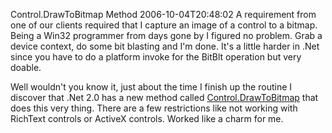 Control.DrawToBitmap Method
2006-10-04T20:48:02
A requirement from one of our clients required that I capture an image of a control to a bitmap. Being a Win32 programmer from days gone by I figured no problem. Grab a device context, do some bit blasting and I'm done. It's a little harder in .Net since you have to do a platform invoke for the BitBlt operation but very doable.

Well wouldn't you know it, just about the time I finish up the routine I discover that .Net 2.0 has a new method called [Control.DrawToBitmap](http://msdn2.microsoft.com/en-us/library/system.windows.forms.control.drawtobitmap.aspx) that does this very thing. There are a few restrictions like not working with RichText controls or ActiveX controls. Worked like a charm for me.
